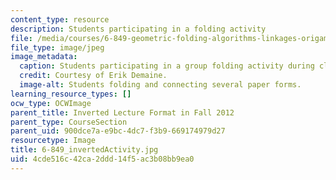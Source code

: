 ```yaml
---
content_type: resource
description: Students participating in a folding activity
file: /media/courses/6-849-geometric-folding-algorithms-linkages-origami-polyhedra-fall-2012/4cde516c42ca2ddd14f5ac3b08bb9ea0_6-849_invertedActivity.JPG
file_type: image/jpeg
image_metadata:
  caption: Students participating in a group folding activity during class.
  credit: Courtesy of Erik Demaine.
  image-alt: Students folding and connecting several paper forms.
learning_resource_types: []
ocw_type: OCWImage
parent_title: Inverted Lecture Format in Fall 2012
parent_type: CourseSection
parent_uid: 900dce7a-e9bc-4dc7-f3b9-669174979d27
resourcetype: Image
title: 6-849_invertedActivity.jpg
uid: 4cde516c-42ca-2ddd-14f5-ac3b08bb9ea0
---
```

